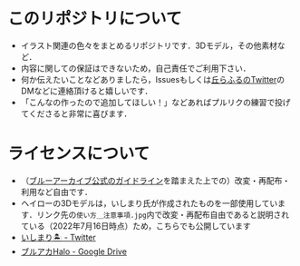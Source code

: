 # このリポジトリについて
- イラスト関連の色々をまとめるリポジトリです．3Dモデル，その他素材など．
- 内容に関しての保証はできないため，自己責任でご利用下さい．
- 何か伝えたいことなどありましたら，Issuesもしくは[丘らふるのTwitter](https://twitter.com/oca_laful)のDMなどに連絡頂けると嬉しいです．
- 「こんなの作ったので追加してほしい！」などあればプルリクの練習で投げてくださると非常に喜びます．

# ライセンスについて
- （[ブルーアーカイブ公式のガイドライン](https://bluearchive.jp/news/newsJump/116)を踏まえた上での）改変・再配布・利用など自由です．
- ヘイローの3Dモデルは，いしまり氏が作成されたものを一部使用しています．リンク先の`使い方＿注意事項.jpg`内で改変・再配布自由であると説明されている（2022年7月16日時点）ため，こちらでも公開しています
- [いしまり🏝️ - Twitter](https://twitter.com/texteater)
- [ブルアカHalo - Google Drive](https://drive.google.com/drive/folders/1GJ8fJw9bV8wBBD37ZRFg8y1l2gc2X1VN)
